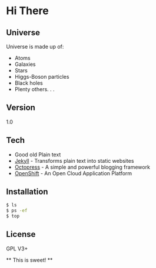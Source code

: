Hi There
==============

Universe
--------

Universe is made up of:

  - Atoms
  - Galaxies
  - Stars
  - Higgs-Boson particles
  - Black holes
  - Plenty others. . .

Version
-------

1.0

Tech
----

* Good old Plain text
* [Jekyll] - Transforms plain text into static websites
* [Octopress] - A simple and powerful blogging framework
* [OpenShift] - An Open Cloud Application Platform

Installation
------------

```sh
$ ls
$ ps -ef
$ top
```

License
-------

GPL V3+


** This is sweet! **

[Jekyll]:http://jekyllrb.com/
[Octopress]:http://octopress.org
[OpenShift]:https://www.openshift.com/
